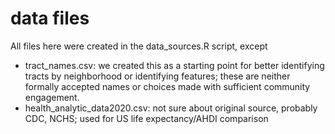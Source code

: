 # data files

All files here were created in the data_sources.R script, except

* tract_names.csv: we created this as a starting point for better identifying tracts by neighborhood or identifying features; these are neither formally accepted names or choices made with sufficient community engagement.
* health_analytic_data2020.csv: not sure about original source, probably CDC, NCHS; used for US life expectancy/AHDI comparison
